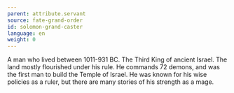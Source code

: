 ```yaml
---
parent: attribute.servant
source: fate-grand-order
id: solomon-grand-caster
language: en
weight: 0
---
```


A man who lived between 1011-931 BC.
The Third King of ancient Israel.
The land mostly flourished under his rule.
He commands 72 demons, and was the first man to build the Temple of Israel.
He was known for his wise policies as a ruler, but there are many stories of his strength as a mage.
